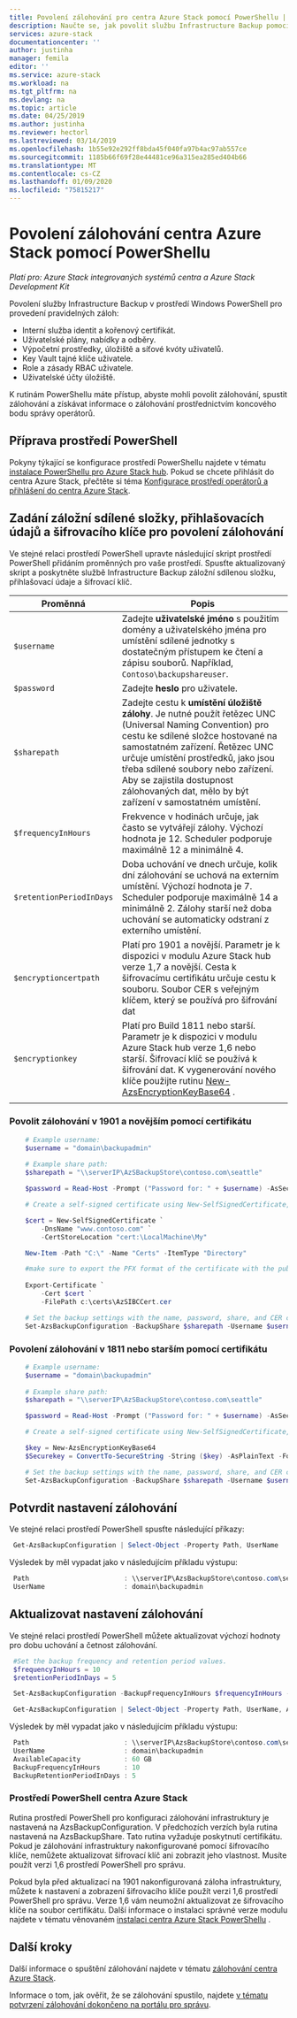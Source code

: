 ```yaml
---
title: Povolení zálohování pro centra Azure Stack pomocí PowerShellu | Microsoft Docs
description: Naučte se, jak povolit službu Infrastructure Backup pomocí prostředí PowerShell, aby bylo možné v případě selhání obnovit centrum Azure Stack.
services: azure-stack
documentationcenter: ''
author: justinha
manager: femila
editor: ''
ms.service: azure-stack
ms.workload: na
ms.tgt_pltfrm: na
ms.devlang: na
ms.topic: article
ms.date: 04/25/2019
ms.author: justinha
ms.reviewer: hectorl
ms.lastreviewed: 03/14/2019
ms.openlocfilehash: 1b55e92e292ff8bda45f040fa97b4ac97ab557ce
ms.sourcegitcommit: 1185b66f69f28e44481ce96a315ea285ed404b66
ms.translationtype: MT
ms.contentlocale: cs-CZ
ms.lasthandoff: 01/09/2020
ms.locfileid: "75815217"
---
```

# <a name="enable-backup-for-azure-stack-hub-with-powershell"></a>Povolení zálohování centra Azure Stack pomocí PowerShellu

*Platí pro: Azure Stack integrovaných systémů centra a Azure Stack Development Kit*

Povolení služby Infrastructure Backup v prostředí Windows PowerShell pro provedení pravidelných záloh:
 - Interní služba identit a kořenový certifikát.
 - Uživatelské plány, nabídky a odběry.
 - Výpočetní prostředky, úložiště a síťové kvóty uživatelů.
 - Key Vault tajné klíče uživatele.
 - Role a zásady RBAC uživatele.
 - Uživatelské účty úložiště.

K rutinám PowerShellu máte přístup, abyste mohli povolit zálohování, spustit zálohování a získávat informace o zálohování prostřednictvím koncového bodu správy operátorů.

## <a name="prepare-powershell-environment"></a>Příprava prostředí PowerShell

Pokyny týkající se konfigurace prostředí PowerShellu najdete v tématu [instalace PowerShellu pro Azure Stack hub](azure-stack-powershell-install.md). Pokud se chcete přihlásit do centra Azure Stack, přečtěte si téma [Konfigurace prostředí operátorů a přihlášení do centra Azure Stack](azure-stack-powershell-configure-admin.md).

## <a name="provide-the-backup-share-credentials-and-encryption-key-to-enable-backup"></a>Zadání záložní sdílené složky, přihlašovacích údajů a šifrovacího klíče pro povolení zálohování

Ve stejné relaci prostředí PowerShell upravte následující skript prostředí PowerShell přidáním proměnných pro vaše prostředí. Spusťte aktualizovaný skript a poskytněte službě Infrastructure Backup záložní sdílenou složku, přihlašovací údaje a šifrovací klíč.

| Proměnná        | Popis   |
|---              |---                                        |
| `$username`       | Zadejte **uživatelské jméno** s použitím domény a uživatelského jména pro umístění sdílené jednotky s dostatečným přístupem ke čtení a zápisu souborů. Například, `Contoso\backupshareuser`. |
| `$password`       | Zadejte **heslo** pro uživatele. |
| `$sharepath`      | Zadejte cestu k **umístění úložiště zálohy**. Je nutné použít řetězec UNC (Universal Naming Convention) pro cestu ke sdílené složce hostované na samostatném zařízení. Řetězec UNC určuje umístění prostředků, jako jsou třeba sdílené soubory nebo zařízení. Aby se zajistila dostupnost zálohovaných dat, mělo by být zařízení v samostatném umístění. |
| `$frequencyInHours` | Frekvence v hodinách určuje, jak často se vytvářejí zálohy. Výchozí hodnota je 12. Scheduler podporuje maximálně 12 a minimálně 4.|
| `$retentionPeriodInDays` | Doba uchování ve dnech určuje, kolik dní zálohování se uchová na externím umístění. Výchozí hodnota je 7. Scheduler podporuje maximálně 14 a minimálně 2. Zálohy starší než doba uchování se automaticky odstraní z externího umístění.|
| `$encryptioncertpath` | Platí pro 1901 a novější. Parametr je k dispozici v modulu Azure Stack hub verze 1,7 a novější. Cesta k šifrovacímu certifikátu určuje cestu k souboru. Soubor CER s veřejným klíčem, který se používá pro šifrování dat |
| `$encryptionkey` | Platí pro Build 1811 nebo starší. Parametr je k dispozici v modulu Azure Stack hub verze 1,6 nebo starší. Šifrovací klíč se používá k šifrování dat. K vygenerování nového klíče použijte rutinu [New-AzsEncryptionKeyBase64](https://docs.microsoft.com/powershell/module/azs.backup.admin/new-azsencryptionkeybase64) . |
|     |     |

### <a name="enable-backup-on-1901-and-later-using-certificate"></a>Povolit zálohování v 1901 a novějším pomocí certifikátu
```powershell
    # Example username:
    $username = "domain\backupadmin"
 
    # Example share path:
    $sharepath = "\\serverIP\AzSBackupStore\contoso.com\seattle"

    $password = Read-Host -Prompt ("Password for: " + $username) -AsSecureString

    # Create a self-signed certificate using New-SelfSignedCertificate, export the public key portion and save it locally.

    $cert = New-SelfSignedCertificate `
        -DnsName "www.contoso.com" `
        -CertStoreLocation "cert:\LocalMachine\My" 

    New-Item -Path "C:\" -Name "Certs" -ItemType "Directory" 

    #make sure to export the PFX format of the certificate with the public and private keys and then delete the certificate from the local certificate store of the machine where you created the certificate
    
    Export-Certificate `
        -Cert $cert `
        -FilePath c:\certs\AzSIBCCert.cer 

    # Set the backup settings with the name, password, share, and CER certificate file.
    Set-AzsBackupConfiguration -BackupShare $sharepath -Username $username -Password $password -EncryptionCertPath "c:\temp\cert.cer"
```
### <a name="enable-backup-on-1811-or-earlier-using-certificate"></a>Povolení zálohování v 1811 nebo starším pomocí certifikátu
```powershell
    # Example username:
    $username = "domain\backupadmin"
 
    # Example share path:
    $sharepath = "\\serverIP\AzSBackupStore\contoso.com\seattle"

    $password = Read-Host -Prompt ("Password for: " + $username) -AsSecureString

    # Create a self-signed certificate using New-SelfSignedCertificate, export the public key portion and save it locally.

    $key = New-AzsEncryptionKeyBase64
    $Securekey = ConvertTo-SecureString -String ($key) -AsPlainText -Force

    # Set the backup settings with the name, password, share, and CER certificate file.
    Set-AzsBackupConfiguration -BackupShare $sharepath -Username $username -Password $password -EncryptionKey $Securekey
```

   
##  <a name="confirm-backup-settings"></a>Potvrdit nastavení zálohování

Ve stejné relaci prostředí PowerShell spusťte následující příkazy:

   ```powershell
    Get-AzsBackupConfiguration | Select-Object -Property Path, UserName
   ```

Výsledek by měl vypadat jako v následujícím příkladu výstupu:

   ```powershell
    Path                        : \\serverIP\AzsBackupStore\contoso.com\seattle
    UserName                    : domain\backupadmin
   ```

## <a name="update-backup-settings"></a>Aktualizovat nastavení zálohování
Ve stejné relaci prostředí PowerShell můžete aktualizovat výchozí hodnoty pro dobu uchování a četnost zálohování. 

   ```powershell
    #Set the backup frequency and retention period values.
    $frequencyInHours = 10
    $retentionPeriodInDays = 5

    Set-AzsBackupConfiguration -BackupFrequencyInHours $frequencyInHours -BackupRetentionPeriodInDays $retentionPeriodInDays

    Get-AzsBackupConfiguration | Select-Object -Property Path, UserName, AvailableCapacity, BackupFrequencyInHours, BackupRetentionPeriodInDays
   ```

Výsledek by měl vypadat jako v následujícím příkladu výstupu:

   ```powershell
    Path                        : \\serverIP\AzsBackupStore\contoso.com\seattle
    UserName                    : domain\backupadmin
    AvailableCapacity           : 60 GB
    BackupFrequencyInHours      : 10
    BackupRetentionPeriodInDays : 5
   ```

### <a name="azure-stack-hub-powershell"></a>Prostředí PowerShell centra Azure Stack 
Rutina prostředí PowerShell pro konfiguraci zálohování infrastruktury je nastavená na AzsBackupConfiguration. V předchozích verzích byla rutina nastavená na AzsBackupShare. Tato rutina vyžaduje poskytnutí certifikátu. Pokud je zálohování infrastruktury nakonfigurované pomocí šifrovacího klíče, nemůžete aktualizovat šifrovací klíč ani zobrazit jeho vlastnost. Musíte použít verzi 1,6 prostředí PowerShell pro správu.

Pokud byla před aktualizací na 1901 nakonfigurovaná záloha infrastruktury, můžete k nastavení a zobrazení šifrovacího klíče použít verzi 1,6 prostředí PowerShell pro správu. Verze 1,6 vám neumožní aktualizovat ze šifrovacího klíče na soubor certifikátu.
Další informace o instalaci správné verze modulu najdete v tématu věnovaném [instalaci centra Azure Stack PowerShellu](azure-stack-powershell-install.md) .


## <a name="next-steps"></a>Další kroky

Další informace o spuštění zálohování najdete v tématu [zálohování centra Azure Stack](azure-stack-backup-back-up-azure-stack.md).

Informace o tom, jak ověřit, že se zálohování spustilo, najdete [v tématu potvrzení zálohování dokončeno na portálu pro správu](azure-stack-backup-back-up-azure-stack.md).
